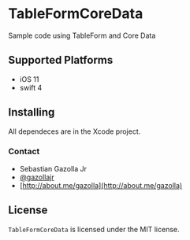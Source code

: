 # TableFormCoreData
Sample code using TableForm and Core Data

## Supported Platforms

- iOS 11
- swift 4

## Installing

All dependeces are in the Xcode project.

### Contact

* Sebastian Gazolla Jr
* [@gazollajr](http://twitter.com/gazollajr)
* [http://about.me/gazolla](http://about.me/gazolla)

## License

`TableFormCoreData` is licensed under the MIT license.
